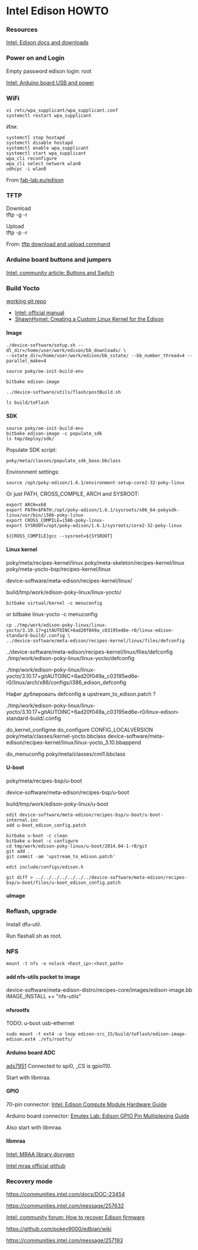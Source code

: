
Intel Edison HOWTO
==================


### Resources
[Intel: Edison docs and downloads](http://www.intel.com/support/maker/edison.htm#documents)


### Power on and Login
Empty password
	edison login: root

[Intel: Arduino board USB and power](https://software.intel.com/en-us/articles/intel-edison-arduino-expansion-board-assembly)

### WiFi

	vi /etc/wpa_supplicant/wpa_supplicant.conf  
	systemctl restart wpa_supplicant

Или:

	systemctl stop hostapd  
	systemctl disable hostapd  
	systemctl enable wpa_supplicant  
	systemctl start wpa_supplicant  
	wpa_cli reconfigure  
	wpa_cli select_network wlan0  
	udhcpc -i wlan0  

From [fab-lab.eu/edison](http://fab-lab.eu/edison/)


### TFTP

Download  
	tftp -g -r <filename> <ip-addr>

Upload  
	tftp -p -r <filename> <ip-addr>

From: [tftp download and upload command](https://rathodpratik.wordpress.com/2012/11/15/usage-of-tftp-server-to-transfer-files/)


### Arduino board buttons and jumpers
[Intel: community article: Buttons and Switch](https://communities.intel.com/docs/DOC-23454)


### Build Yocto

[working git repo](https://github.com/agutikov/edison-src)

* [Intel: official manual](http://www.intel.com/support/edison/sb/CS-035278.htm)
* [ShawnHymel: Creating a Custom Linux Kernel for the Edison](http://shawnhymel.com/585/creating-a-custom-linux-kernel-for-the-edison/)

#### Image
	./device-software/setup.sh --dl_dir=/home/user/work/edison/bb_downloads/ \
	--sstate_dir=/home/user/work/edison/bb_sstate/ --bb_number_thread=4 --parallel_make=4

	source poky/oe-init-build-env

	bitbake edison-image

	../device-software/utils/flash/postBuild.sh

	ls build/toFlash

#### SDK
	source poky/oe-init-build-env  
	bitbake edison-image -c populate_sdk  
	ls tmp/deploy/sdk/  

Populate SDK script:

	poky/meta/classes/populate_sdk_base.bbclass

Environment settings:

	source /opt/poky-edison/1.6.1/environment-setup-core2-32-poky-linux

Or just PATH, CROSS_COMPILE, ARCH and SYSROOT:

	export ARCH=x68
	export PATH=$PATH:/opt/poky-edison/1.6.1/sysroots/x86_64-pokysdk-linux/usr/bin/i586-poky-linux
	export CROSS_COMPILE=i586-poky-linux-
	export SYSROOT=/opt/poky-edison/1.6.1/sysroots/core2-32-poky-linux

	${CROSS_COMPILE}gcc --sysroot=${SYSROOT}

#### Linux kernel

poky/meta/recipes-kernel/linux
poky/meta-skeleton/recipes-kernel/linux
poky/meta-yocto-bsp/recipes-kernel/linux

device-software/meta-edison/recipes-kernel/linux/

build/tmp/work/edison-poky-linux/linux-yocto/


	bitbake virtual/kernel -c menuconfig
or
	bitbake linux-yocto -c menuconfig

	cp ./tmp/work/edison-poky-linux/linux-yocto/3.10.17+gitAUTOINC+6ad20f049a_c03195ed6e-r0/linux-edison-standard-build/.config \
	../device-software/meta-edison/recipes-kernel/linux/files/defconfig



../device-software/meta-edison/recipes-kernel/linux/files/defconfig
./tmp/work/edison-poky-linux/linux-yocto/defconfig

./tmp/work/edison-poky-linux/linux-yocto/3.10.17+gitAUTOINC+6ad20f049a_c03195ed6e-r0/linux/arch/x86/configs/i386_edison_defconfig

Нафиг дублировать defconfig в upstream_to_edison.patch ?


./tmp/work/edison-poky-linux/linux-yocto/3.10.17+gitAUTOINC+6ad20f049a_c03195ed6e-r0/linux-edison-standard-build/.config

do_kernel_configme
do_configure
CONFIG_LOCALVERSION
poky/meta/classes/kernel-yocto.bbclass
device-software/meta-edison/recipes-kernel/linux/linux-yocto_3.10.bbappend

do_menuconfig
poky/meta/classes/cml1.bbclass



#### U-boot

poky/meta/recipes-bsp/u-boot

device-software/meta-edison/recipes-bsp/u-boot

build/tmp/work/edison-poky-linux/u-boot

	edit device-software/meta-edison/recipes-bsp/u-boot/u-boot-internal.inc
	add u-boot_edison_config.patch

	bitbake u-boot -c clean  
	bitbake u-boot -c configure  
	cd tmp/work/edison-poky-linux/u-boot/2014.04-1-r0/git  
	git add .  
	git commit -am 'upstream_to_edison.patch'  

	edit include/configs/edison.h

	git diff > ../../../../../../../device-software/meta-edison/recipes-bsp/u-boot/files/u-boot_edison_config.patch



#### uImage




### Reflash, upgrade

Install dfu-util.

Run flashall.sh as root.


### NFS

	mount -t nfs -o nolock <host_ip>:<host_path>



#### add nfs-utils packet to image

device-software/meta-edison-distro/recipes-core/images/edison-image.bb  
	IMAGE_INSTALL += "nfs-utils"

#### nfsrootfs

TODO: u-boot usb-ethernet

	sudo mount -t ext4 -o loop edison-src_15/build/toFlash/edison-image-edison.ext4 ./nfs/rootfs/



#### Arduino board ADC

[ads7951](http://www.ti.com/product/ads7951)
Connected to spi0, _CS is gpio110.

Start with libmraa.



#### GPIO

70-pin connector:
[Intel: Edison Compute Module Hardware Guide](http://www.intel.com/support/edison/sb/CS-035274.htm)

Arduino board connector:
[Emutex Lab: Edison GPIO Pin Multiplexing Guide](http://www.emutexlabs.com/project/215-intel-edison-gpio-pin-multiplexing-guide)



Also start with libmraa.


#### libmraa

[Intel: MRAA library doxygen](http://iotdk.intel.com/docs/master/mraa/pages.html)

[Intel mraa official github](https://github.com/intel-iot-devkit/mraa)



### Recovery mode

https://communities.intel.com/docs/DOC-23454

https://communities.intel.com/message/257632

[Intel: community forum: How to recover Edison firmware](https://communities.intel.com/thread/55187)

https://github.com/pokey9000/edbian/wiki

https://communities.intel.com/message/257193













